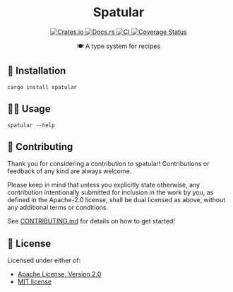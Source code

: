 <h1 align="center">Spatular</h1>
<p align="center">
  <a href="https://crates.io/crates/spatular">
    <img alt="Crates.io" src="https://img.shields.io/crates/v/spatular.svg" />
  </a>
  <a href="https://docs.rs/spatular">
    <img alt="Docs.rs" src="https://docs.rs/spatular/badge.svg" />
  </a>
  <a href="https://github.com/lancelafontaine/spatular/actions">
    <img alt="CI" src="https://github.com/lancelafontaine/spatular/workflows/CI/badge.svg" />
  </a>
  <a href="https://coveralls.io/github/lancelafontaine/spatular?branch=main">
    <img alt="Coverage Status" src="https://coveralls.io/repos/github/lancelafontaine/spatular/badge.svg?branch=main" />
  </a>
</p>

<p align="center">
  🍽️ A type system for recipes
</p>

## 🚀 Installation

```shell
cargo install spatular
```

## 🧑‍💻 Usage

```shell
spatular --help
```

## 🤝 Contributing

Thank you for considering a contribution to spatular! Contributions or feedback of any kind are always welcome.

Please keep in mind that unless you explicitly state otherwise, any contribution intentionally submitted
for inclusion in the work by you, as defined in the Apache-2.0 license, shall be
dual licensed as above, without any additional terms or conditions.

See [CONTRIBUTING.md](CONTRIBUTING.md) for details on how to get started!

## 📝 License

Licensed under either of:
- [Apache License, Version 2.0](LICENSE-APACHE)
- [MIT license](LICENSE-MIT)
